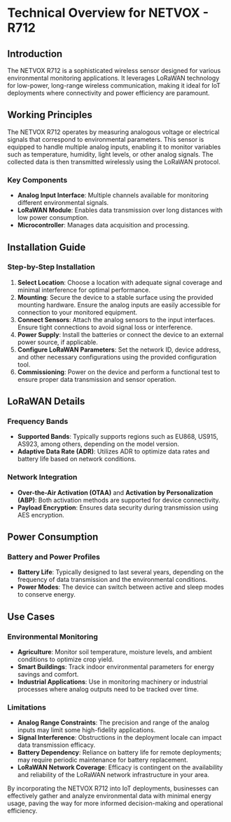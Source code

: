 # Technical Overview for NETVOX - R712

## Introduction
The NETVOX R712 is a sophisticated wireless sensor designed for various environmental monitoring applications. It leverages LoRaWAN technology for low-power, long-range wireless communication, making it ideal for IoT deployments where connectivity and power efficiency are paramount.

## Working Principles
The NETVOX R712 operates by measuring analogous voltage or electrical signals that correspond to environmental parameters. This sensor is equipped to handle multiple analog inputs, enabling it to monitor variables such as temperature, humidity, light levels, or other analog signals. The collected data is then transmitted wirelessly using the LoRaWAN protocol.

### Key Components
- **Analog Input Interface**: Multiple channels available for monitoring different environmental signals.
- **LoRaWAN Module**: Enables data transmission over long distances with low power consumption.
- **Microcontroller**: Manages data acquisition and processing.

## Installation Guide

### Step-by-Step Installation
1. **Select Location**: Choose a location with adequate signal coverage and minimal interference for optimal performance.
2. **Mounting**: Secure the device to a stable surface using the provided mounting hardware. Ensure the analog inputs are easily accessible for connection to your monitored equipment.
3. **Connect Sensors**: Attach the analog sensors to the input interfaces. Ensure tight connections to avoid signal loss or interference.
4. **Power Supply**: Install the batteries or connect the device to an external power source, if applicable.
5. **Configure LoRaWAN Parameters**: Set the network ID, device address, and other necessary configurations using the provided configuration tool.
6. **Commissioning**: Power on the device and perform a functional test to ensure proper data transmission and sensor operation.

## LoRaWAN Details

### Frequency Bands
- **Supported Bands**: Typically supports regions such as EU868, US915, AS923, among others, depending on the model version.
- **Adaptive Data Rate (ADR)**: Utilizes ADR to optimize data rates and battery life based on network conditions.

### Network Integration
- **Over-the-Air Activation (OTAA)** and **Activation by Personalization (ABP)**: Both activation methods are supported for device connectivity.
- **Payload Encryption**: Ensures data security during transmission using AES encryption.

## Power Consumption

### Battery and Power Profiles
- **Battery Life**: Typically designed to last several years, depending on the frequency of data transmission and the environmental conditions.
- **Power Modes**: The device can switch between active and sleep modes to conserve energy.

## Use Cases

### Environmental Monitoring
- **Agriculture**: Monitor soil temperature, moisture levels, and ambient conditions to optimize crop yield.
- **Smart Buildings**: Track indoor environmental parameters for energy savings and comfort.
- **Industrial Applications**: Use in monitoring machinery or industrial processes where analog outputs need to be tracked over time.

### Limitations

- **Analog Range Constraints**: The precision and range of the analog inputs may limit some high-fidelity applications.
- **Signal Interference**: Obstructions in the deployment locale can impact data transmission efficacy.
- **Battery Dependency**: Reliance on battery life for remote deployments; may require periodic maintenance for battery replacement.
- **LoRaWAN Network Coverage**: Efficacy is contingent on the availability and reliability of the LoRaWAN network infrastructure in your area.

By incorporating the NETVOX R712 into IoT deployments, businesses can effectively gather and analyze environmental data with minimal energy usage, paving the way for more informed decision-making and operational efficiency.